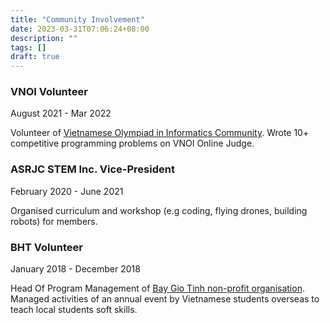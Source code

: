 ```yaml
---
title: "Community Involvement"
date: 2023-03-31T07:06:24+08:00
description: ""
tags: []
draft: true
---
```


### VNOI Volunteer

August 2021 - Mar 2022

Volunteer of [Vietnamese Olympiad in Informatics Community](https://team.vnoi.info/). Wrote 10+ competitive programming problems on VNOI Online Judge.

### ASRJC STEM Inc. Vice-President

February 2020 - June 2021

Organised curriculum and workshop (e.g coding, flying drones, building robots) for members.

### BHT Volunteer

January 2018 - December 2018

Head Of Program Management of [Bay Gio Tinh non-profit organisation](https://www.facebook.com/baygiotinhh). Managed activities of an annual event by Vietnamese students overseas to teach local students soft skills.
